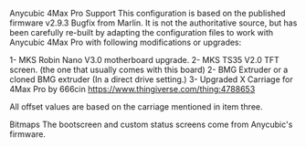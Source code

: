 Anycubic 4Max Pro Support This configuration is based on the published firmware v2.9.3 Bugfix from Marlin. It is not the authoritative source, but has been carefully re-built by adapting the configuration files to work with Anycubic 4Max Pro with following modifications or upgrades:

1- MKS Robin Nano V3.0 motherboard upgrade. 2- MKS TS35 V2.0 TFT screen. (the one that usually comes with this board) 2- BMG Extruder or a cloned BMG extruder (In a direct drive setting.) 3- Upgraded X Carriage for 4Max Pro by 666cin https://www.thingiverse.com/thing:4788653

All offset values are based on the carriage mentioned in item three.

Bitmaps The bootscreen and custom status screens come from Anycubic's firmware.
